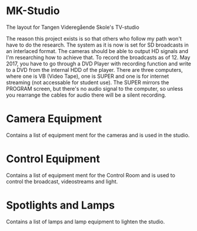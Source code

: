 # MK-Studio
The layout for Tangen Videregående Skole's TV-studio

The reason this project exists is so that others who follow my path won't have to do the research. The system as it is now is set for SD broadcasts in an interlaced format. The cameras should be able to output HD signals and I'm researching how to achieve that. To record the broadcasts as of 12. May 2017, you have to go through a DVD Player with recording function and write to a DVD from the internal HDD of the player. There are three computers, where one is VB (Video Tape), one is SUPER and one is for internet streaming (not accessable for student use). The SUPER mirrors the PROGRAM screen, but there's no audio signal to the computer, so unless you rearrange the cables for audio there will be a silent recording.

# Camera Equipment
Contains a list of equipment ment for the cameras and is used in the studio.

# Control Equipment
Contains a list of equipment ment for the Control Room and is used to control the broadcast, videostreams and light.

# Spotlights and Lamps
Contains a list of lamps and lamp equipment to lighten the studio.
